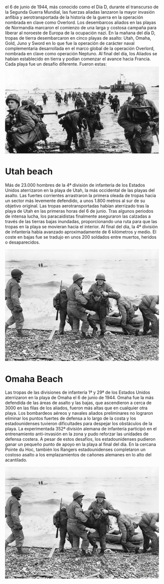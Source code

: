 # 

el 6 de junio de 1944, más conocido como el Día D, durante el transcurso de la Segunda Guerra Mundial, las fuerzas aliadas lanzaron la mayor invasión anfibia y aerotransportada de la historia de la guerra en la operación nombrada en clave como Overlord.
Los desembarcos aliados en las playas de Normandía marcaron el comienzo de una larga y costosa campaña para liberar al noroeste de Europa de la ocupación nazi. En la mañana del día D, tropas de tierra desembarcaron en cinco playas de asalto: Utah, Omaha, Gold, Juno y Sword en lo que fue la operación de carácter naval complementaria desarrollada en el marco global de la operación Overlord, nombrada en clave como operación Neptuno. Al final del día, los Aliados se habían establecido en tierra y podían comenzar el avance hacia Francia. Cada playa fue un desafío diferente. Fueron estas:
![En Pleno desembarco](assets/descarga.jpeg)



# Utah beach
Más de 23.000 hombres de la 4ª división de infantería de los Estados Unidos aterrizaron en la playa de Utah, la más occidental de las playas del asalto. Las fuertes corrientes arrastraron la primera oleada de tropas hacia un sector más levemente defendido, a unos 1.800 metros al sur de su objetivo original. Las tropas aerotransportadas habían aterrizado tras la playa de Utah en las primeras horas del 6 de junio. Tras algunos periodos de intensa lucha, los paracaidistas finalmente aseguraron las calzadas a través de las tierras bajas inundadas, proporcionando una ruta para que las tropas en la playa se movieran hacia el interior. Al final del día, la 4ª división de infantería había avanzado aproximadamente de 6 kilómetros y medio. El coste en bajas fue se tradujo en unos 200 soldados entre muertos, heridos o desaparecidos.

![Utah Beach](assets/omaha-beach_e82055b2.jpg)






# Omaha Beach

Las tropas de las divisiones de infantería 1ª y 29ª de los Estados Unidos aterrizaron en la playa de Omaha el 6 de junio de 1944. Omaha fue la más defendida de las áreas de asalto y las bajas, que ascendieron a cerca de 3000 en las filas de los aliados, fueron más altas que en cualquier otra playa. Los bombardeos aéreos y navales aliados preliminares no lograron eliminar los puntos fuertes de defensa a lo largo de la costa y los estadounidenses tuvieron dificultades para despejar los obstáculos de la playa. La experimentada 352ª división alemana de infantería participó en el entrenamiento anti-invasión en la zona y pudo reforzar las unidades de defensa costera. A pesar de estos desafíos, los estadounidenses pudieron ganar un pequeño punto de apoyo en la playa al final del día. En la cercana Pointe du Hoc, también los Rangers estadounidenses completaron un costoso asalto a los emplazamientos de cañones alemanes en lo alto del acantilado.

![Omaha Beach](assets/omaha-beach_e82055b2.jpg)

